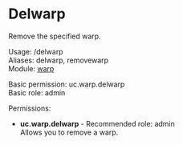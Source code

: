 Delwarp
====
Remove the specified warp.

Usage: /delwarp <Warp><br>
Aliases: delwarp, removewarp<br>
Module: [warp](../modules/warp.md)<br>

Basic permission: uc.warp.delwarp<br>
Basic role: admin<br>

Permissions: <br>
* **uc.warp.delwarp** - Recommended role: admin<br>Allows you to remove a warp.
